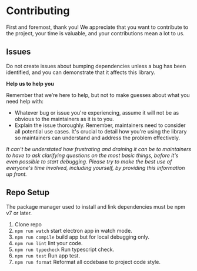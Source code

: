 # Contributing

First and foremost, thank you! We appreciate that you want to contribute to the project, your time is
valuable, and your contributions mean a lot to us.

## Issues

Do not create issues about bumping dependencies unless a bug has been identified, and you can demonstrate that it
affects this library.

**Help us to help you**

Remember that we’re here to help, but not to make guesses about what you need help with:

- Whatever bug or issue you're experiencing, assume it will not be as obvious to the maintainers as it is to you.
- Explain the issue thoroughly. Remember, maintainers need to consider all potential use cases. It's crucial to
  detail how you're using the library so maintainers can understand and address the problem effectively.

_It can't be understated how frustrating and draining it can be to maintainers to have to ask clarifying questions on
the most basic things, before it's even possible to start debugging. Please try to make the best use of everyone's time
involved, including yourself, by providing this information up front._

## Repo Setup

The package manager used to install and link dependencies must be npm v7 or later.

1. Clone repo
2. `npm run watch` start electron app in watch mode.
3. `npm run compile` build app but for local debugging only.
4. `npm run lint` lint your code.
5. `npm run typecheck` Run typescript check.
6. `npm run test` Run app test.
7. `npm run format` Reformat all codebase to project code style.

